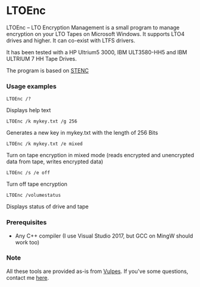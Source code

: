 # LTOEnc

LTOEnc – LTO Encryption Management is a small program to manage encryption on your LTO Tapes on Microsoft Windows. It supports LTO4 drives and higher. It can co-exist with LTFS drivers.

It has been tested with a HP Ultrium5 3000, IBM ULT3580-HH5 and IBM ULTRIUM 7 HH Tape Drives.

The program is based on [STENC](https://github.com/scsitape/stenc)

### Usage examples

```
LTOEnc /?
```
Displays help text



```
LTOEnc /k mykey.txt /g 256
```
Generates a new key in mykey.txt with the length of 256 Bits



```
LTOEnc /k mykey.txt /e mixed
```
Turn on tape encryption in mixed mode (reads encrypted and unencrypted data from tape, writes encrypted data)



```
LTOEnc /s /e off
```
Turn off tape encryption



```
LTOEnc /volumestatus
```
Displays status of drive and tape


### Prerequisites

* Any C++ compiler (I use Visual Studio 2017, but GCC on MingW should work too)

### Note

All these tools are provided as-is from [Vulpes](https://vulpes.lu).
If you've some questions, contact me [here](https://go.vulpes.lu/contact).
